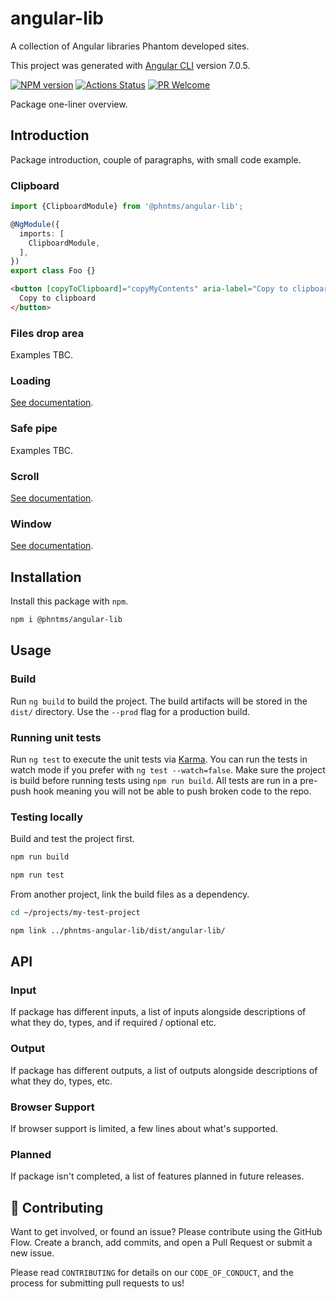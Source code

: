 # angular-lib

A collection of Angular libraries Phantom developed sites.

This project was generated with
[Angular CLI](https://github.com/angular/angular-cli) version 7.0.5.

[![NPM version][npm-image]][npm-url]
[![Actions Status][ci-image]][ci-url]
[![PR Welcome][npm-downloads-image]][npm-downloads-url]

Package one-liner overview.

## Introduction

Package introduction, couple of paragraphs, with small code example.

### Clipboard

```typescript
import {ClipboardModule} from '@phntms/angular-lib';

@NgModule({
  imports: [
    ClipboardModule,
  ],
})
export class Foo {}
```

```html
<button [copyToClipboard]="copyMyContents" aria-label="Copy to clipboard">
  Copy to clipboard
</button>
```

### Files drop area

Examples TBC.

### Loading

[See documentation](src/loading/loading.md).

### Safe pipe

Examples TBC.

### Scroll

[See documentation](src/scroll/scroll.md).

### Window

[See documentation](src/window/window.md).

## Installation

Install this package with `npm`.

```bash
npm i @phntms/angular-lib
```

## Usage

### Build

Run `ng build` to build the project. The build artifacts will be stored in the
`dist/` directory. Use the `--prod` flag for a production build.

### Running unit tests

Run `ng test` to execute the unit tests via
[Karma](https://karma-runner.github.io). You can run the tests in watch mode if
you prefer with `ng test --watch=false`. Make sure the project is build before
running tests using `npm run build`. All tests are run in a pre-push hook
meaning you will not be able to push broken code to the repo.

### Testing locally

Build and test the project first.

```bash
npm run build

npm run test
```

From another project, link the build files as a dependency.

```bash
cd ~/projects/my-test-project

npm link ../phntms-angular-lib/dist/angular-lib/
```

## API

### Input

If package has different inputs, a list of inputs alongside descriptions of what they do, types, and if required / optional etc.

### Output

If package has different outputs, a list of outputs alongside descriptions of what they do, types, etc.

### Browser Support

If browser support is limited, a few lines about what's supported.

### Planned

If package isn't completed, a list of features planned in future releases.

## 🍰 Contributing

Want to get involved, or found an issue? Please contribute using the GitHub Flow. Create a branch, add commits, and open a Pull Request or submit a new issue.

Please read `CONTRIBUTING` for details on our `CODE_OF_CONDUCT`, and the process for submitting pull requests to us!

[npm-image]: https://img.shields.io/npm/v/@phntms/angular-lib.svg?style=flat-square
[npm-url]: https://npmjs.org/package/@phntms/angular-lib
[npm-downloads-image]: https://img.shields.io/npm/dm/@phntms/angular-lib.svg
[npm-downloads-url]: https://npmcharts.com/compare/@phntms/angular-lib?minimal=true
[ci-image]: https://github.com/phantomstudios/angular-lib/workflows/test/badge.svg
[ci-url]: https://github.com/phantomstudios/angular-lib/actions
